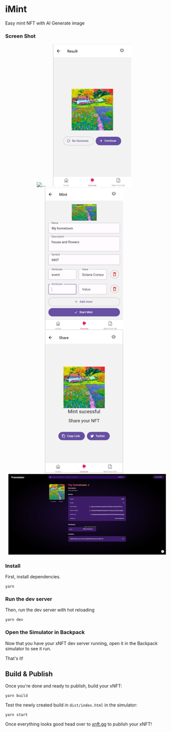# iMint

Easy mint NFT with AI Generate image

### Screen Shot
<div style="text-align:center;">
    <img src="./assets/Screenshot/photo_0.jpg" alt="..." width="250" style="margin: 0 10px;" />
    <img src="./assets/Screenshot/photo_1.jpg" alt="..." width="250" style="margin: 0 10px;" />
    <img src="./assets/Screenshot/photo_2.jpg" alt="..." width="250" style="margin: 0 10px;" />
    <img src="./assets/Screenshot/photo_3.jpg" alt="..." width="250" style="margin: 0 10px;" />
</div>
<img src="./assets/Screenshot/photo_4.jpg" alt="..." style="margin: 0 10px;" />


### Install

First, install dependencies.

```
yarn
```

### Run the dev server

Then, run the dev server with hot reloading

```
yarn dev
```

### Open the Simulator in Backpack

Now that you have your xNFT dev server running, open it in the Backpack simulator to see it run.

That's it!


## Build & Publish

Once you're done and ready to publish, build your xNFT:

```
yarn build
```

Test the newly created build in `dist/index.html` in the simulator:

```
yarn start
```

Once everything looks good head over to [xnft.gg](https://www.xnft.gg) to publish your xNFT!
